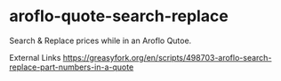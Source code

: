 # aroflo-quote-search-replace
Search &amp; Replace prices while in an Aroflo Qutoe.

External Links
https://greasyfork.org/en/scripts/498703-aroflo-search-replace-part-numbers-in-a-quote
